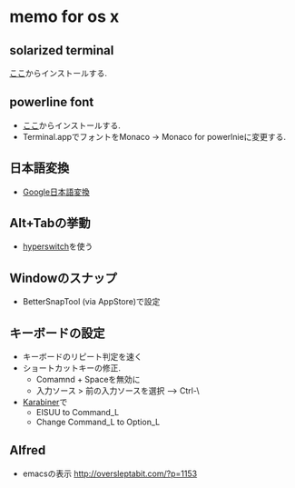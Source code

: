 # memo for os x

## solarized terminal
[ここ](https://github.com/tomislav/osx-terminal.app-colors-solarized)からインストールする.

## powerline font
* [ここ](https://gist.github.com/rogual/6824790627960fc93077)からインストールする.
* Terminal.appでフォントをMonaco -> Monaco for powerlnieに変更する.

## 日本語変換
* [Google日本語変換](https://www.google.co.jp/ime/)

## Alt+Tabの挙動
* [hyperswitch](https://bahoom.com/hyperswitch)を使う

## Windowのスナップ
* BetterSnapTool (via AppStore)で設定

## キーボードの設定
* キーボードのリピート判定を速く
* ショートカットキーの修正.
  * Comamnd + Spaceを無効に
  * 入力ソース > 前の入力ソースを選択 --> Ctrl-\
* [Karabiner](https://pqrs.org/osx/karabiner/index.html.ja)で
  * EISUU to Command_L
  * Change Command_L to Option_L

## Alfred
* emacsの表示 http://oversleptabit.com/?p=1153
